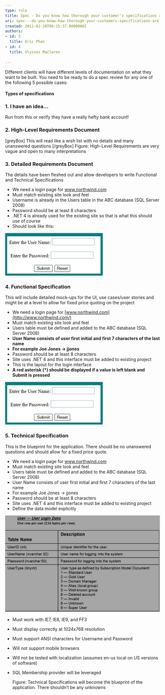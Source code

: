 ```yaml
---
type: rule
title: Spec - Do you know how thorough your customer's specifications are? (There are 5 levels)
uri: spec---do-you-know-how-thorough-your-customers-specifications-are-there-are-5-levels
created: 2011-02-28T08:25:37.0000000Z
authors:
- id: 3
  title: Eric Phan
- id: 4
  title: Ulysses Maclaren

---
```


Different clients will have different levels of documentation on what they want to be built. You need to be ready to do a spec review for any one of the following 5 possible cases:
 
#### Types of specifications


### 1. I have an idea...


Run from this
or
verify they have a really hefty bank account!

### 2. High-Level Requirements Document

[greyBox]
 This will read like a wish list with no details and many unanswered questions 
[/greyBox]
Figure: High-Level Requirements are very vague and open to many interpretations
### 3. Detailed Requirements Document

The details have been fleshed out and allow developers to write Functional and Technical Specifications
- We need a login page for www.northwind.com
- Must match existing site look and feel
- Username is already in the Users table in the ABC database (SQL Server 2008)
- Password should be at least 8 characters
- .NET 4 is already used for the existing site so that is what this should use of course
- Should look like this:

![Detailed Requirements have more of the details you want](LoginInterface.jpg)

### 4. Functional Specification
This will include detailed mock-ups for the UI, use cases/user stories and might be at a level to allow for fixed price quoting on the project
- We need a login page for [www.northwind.com](http://www.northwind.com/)
- Must match existing site look and feel
- Users table must be defined and added to the ABC database (SQL Server 2008)
- **User Name consists of user first initial and first 7 characters of the last name** 
-  **For example Joe Jones -> jjones**
- Password should be at least 8 characters
- Site uses .NET 4 and this interface must be added to existing project
- This is the layout for the login interface
- **A red asterisk (\*) should be displayed if a value is left blank and Submit is pressed** 

![Functional Specifications go into more detail about the user interface and interactions in the system](LoginInterface.jpg)

### 5. Technical Specification


This is the blueprint for the application. There should be no unanswered questions and should allow for a fixed price quote.

- We need a login page for www.northwind.com
- Must match existing site look and feel
- Users table must be defined and added to the ABC database (SQL Server 2008)
- User Name consists of user first initial and first 7 characters of the last name
- For example Joe Jones -> jjones
- Password should be at least 8 characters
- Site uses .NET 4 and this interface must be added to existing project
- Define the data model explicitly

![](Table.jpg)
- Must work with IE7, IE8, IE9, and FF3
- Must display correctly at 1024x768 resolution
- Must support ANSI characters for Username and Password
- Will not support mobile browsers
- Will not be tested with localization (assumes en-us local on US versions of software)
- SQL Membership provider will be leveraged

   Figure: Technical Specifications will become the blueprint of the application. There shouldn’t be any unknowns
